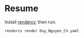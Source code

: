 # Resume

Install [rendercv](https://rendercv.com/), then run:

```bash
rendercv render Duy_Nguyen_CV.yaml
```
